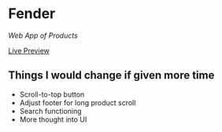 # Fender
*Web App of Products*

[Live Preview](http://mvgorski.com/fender/index.html)

## Things I would change if given more time
* Scroll-to-top button
* Adjust footer for long product scroll
* Search functioning
* More thought into UI
